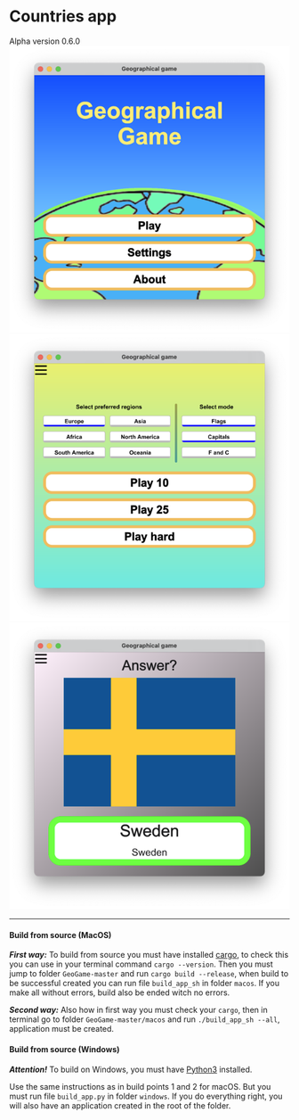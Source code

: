 # Countries app

Alpha version 0.6.0
![Game welcome](/pictures/geo_welcome.png "Game welcome")
![Game mode](/pictures/geo_mode.png "Game mode")
![Geographical game](/pictures/geo_game.png "Geographical game")

---

#### Build from source (MacOS)

***First way:***
To build from source you must have installed [cargo](https://www.rust-lang.org),
to check this you can use in your terminal command `cargo --version`.
Then you must jump to folder `GeoGame-master` and run
`cargo build --release`, when build to be successful created you can run file `build_app_sh` in folder `macos`. If you make all without errors, build also be ended witch no errors.

***Second way:***
Also how in first way you must check your `cargo`, then
in terminal go to folder `GeoGame-master/macos` and run `./build_app_sh --all`, application must be created.

#### Build from source (Windows)

***Attention!***
To build on Windows, you must have [Python3](https://www.python.org) installed.

Use the same instructions as in build points 1 and 2 for macOS. But you must run file `build_app.py` in folder `windows`. If you do everything right, you will also have an application created in the root of the folder.
